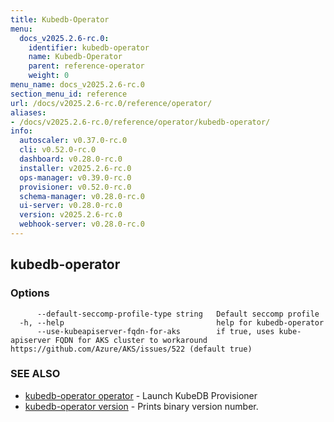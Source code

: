```yaml
---
title: Kubedb-Operator
menu:
  docs_v2025.2.6-rc.0:
    identifier: kubedb-operator
    name: Kubedb-Operator
    parent: reference-operator
    weight: 0
menu_name: docs_v2025.2.6-rc.0
section_menu_id: reference
url: /docs/v2025.2.6-rc.0/reference/operator/
aliases:
- /docs/v2025.2.6-rc.0/reference/operator/kubedb-operator/
info:
  autoscaler: v0.37.0-rc.0
  cli: v0.52.0-rc.0
  dashboard: v0.28.0-rc.0
  installer: v2025.2.6-rc.0
  ops-manager: v0.39.0-rc.0
  provisioner: v0.52.0-rc.0
  schema-manager: v0.28.0-rc.0
  ui-server: v0.28.0-rc.0
  version: v2025.2.6-rc.0
  webhook-server: v0.28.0-rc.0
---
```


## kubedb-operator



### Options

```
      --default-seccomp-profile-type string   Default seccomp profile
  -h, --help                                  help for kubedb-operator
      --use-kubeapiserver-fqdn-for-aks        if true, uses kube-apiserver FQDN for AKS cluster to workaround https://github.com/Azure/AKS/issues/522 (default true)
```

### SEE ALSO

* [kubedb-operator operator](/docs/v2025.2.6-rc.0/reference/operator/kubedb-operator_operator)	 - Launch KubeDB Provisioner
* [kubedb-operator version](/docs/v2025.2.6-rc.0/reference/operator/kubedb-operator_version)	 - Prints binary version number.

